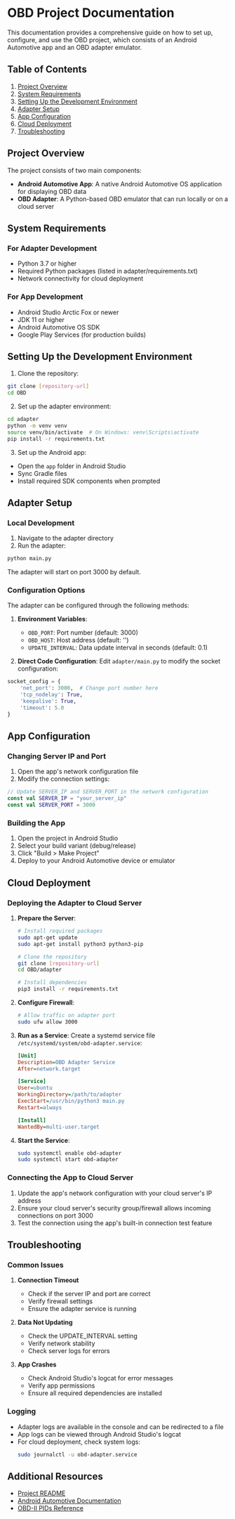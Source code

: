 # OBD Project Documentation

This documentation provides a comprehensive guide on how to set up, configure, and use the OBD project, which consists of an Android Automotive app and an OBD adapter emulator.

## Table of Contents
1. [Project Overview](#project-overview)
2. [System Requirements](#system-requirements)
3. [Setting Up the Development Environment](#setting-up-the-development-environment)
4. [Adapter Setup](#adapter-setup)
5. [App Configuration](#app-configuration)
6. [Cloud Deployment](#cloud-deployment)
7. [Troubleshooting](#troubleshooting)

## Project Overview

The project consists of two main components:
- **Android Automotive App**: A native Android Automotive OS application for displaying OBD data
- **OBD Adapter**: A Python-based OBD emulator that can run locally or on a cloud server

## System Requirements

### For Adapter Development
- Python 3.7 or higher
- Required Python packages (listed in adapter/requirements.txt)
- Network connectivity for cloud deployment

### For App Development
- Android Studio Arctic Fox or newer
- JDK 11 or higher
- Android Automotive OS SDK
- Google Play Services (for production builds)

## Setting Up the Development Environment

1. Clone the repository:
```bash
git clone [repository-url]
cd OBD
```

2. Set up the adapter environment:
```bash
cd adapter
python -m venv venv
source venv/bin/activate  # On Windows: venv\Scripts\activate
pip install -r requirements.txt
```

3. Set up the Android app:
- Open the `app` folder in Android Studio
- Sync Gradle files
- Install required SDK components when prompted

## Adapter Setup

### Local Development
1. Navigate to the adapter directory
2. Run the adapter:
```bash
python main.py
```

The adapter will start on port 3000 by default.

### Configuration Options
The adapter can be configured through the following methods:

1. **Environment Variables**:
   - `OBD_PORT`: Port number (default: 3000)
   - `OBD_HOST`: Host address (default: '')
   - `UPDATE_INTERVAL`: Data update interval in seconds (default: 0.1)

2. **Direct Code Configuration**:
   Edit `adapter/main.py` to modify the socket configuration:
```python
socket_config = {
    'net_port': 3000,  # Change port number here
    'tcp_nodelay': True,
    'keepalive': True,
    'timeout': 5.0
}
```

## App Configuration

### Changing Server IP and Port

1. Open the app's network configuration file
2. Modify the connection settings:
```kotlin
// Update SERVER_IP and SERVER_PORT in the network configuration
const val SERVER_IP = "your_server_ip"
const val SERVER_PORT = 3000
```

### Building the App
1. Open the project in Android Studio
2. Select your build variant (debug/release)
3. Click "Build > Make Project"
4. Deploy to your Android Automotive device or emulator

## Cloud Deployment

### Deploying the Adapter to Cloud Server

1. **Prepare the Server**:
   ```bash
   # Install required packages
   sudo apt-get update
   sudo apt-get install python3 python3-pip
   
   # Clone the repository
   git clone [repository-url]
   cd OBD/adapter
   
   # Install dependencies
   pip3 install -r requirements.txt
   ```

2. **Configure Firewall**:
   ```bash
   # Allow traffic on adapter port
   sudo ufw allow 3000
   ```

3. **Run as a Service**:
   Create a systemd service file `/etc/systemd/system/obd-adapter.service`:
   ```ini
   [Unit]
   Description=OBD Adapter Service
   After=network.target
   
   [Service]
   User=ubuntu
   WorkingDirectory=/path/to/adapter
   ExecStart=/usr/bin/python3 main.py
   Restart=always
   
   [Install]
   WantedBy=multi-user.target
   ```

4. **Start the Service**:
   ```bash
   sudo systemctl enable obd-adapter
   sudo systemctl start obd-adapter
   ```

### Connecting the App to Cloud Server

1. Update the app's network configuration with your cloud server's IP address
2. Ensure your cloud server's security group/firewall allows incoming connections on port 3000
3. Test the connection using the app's built-in connection test feature

## Troubleshooting

### Common Issues

1. **Connection Timeout**
   - Check if the server IP and port are correct
   - Verify firewall settings
   - Ensure the adapter service is running

2. **Data Not Updating**
   - Check the UPDATE_INTERVAL setting
   - Verify network stability
   - Check server logs for errors

3. **App Crashes**
   - Check Android Studio's logcat for error messages
   - Verify app permissions
   - Ensure all required dependencies are installed

### Logging

- Adapter logs are available in the console and can be redirected to a file
- App logs can be viewed through Android Studio's logcat
- For cloud deployment, check system logs:
  ```bash
  sudo journalctl -u obd-adapter.service
  ```

## Additional Resources

- [Project README](README.md)
- [Android Automotive Documentation](https://source.android.com/docs/automotive/start/what_automotive)
- [OBD-II PIDs Reference](https://en.wikipedia.org/wiki/OBD-II_PIDs) 